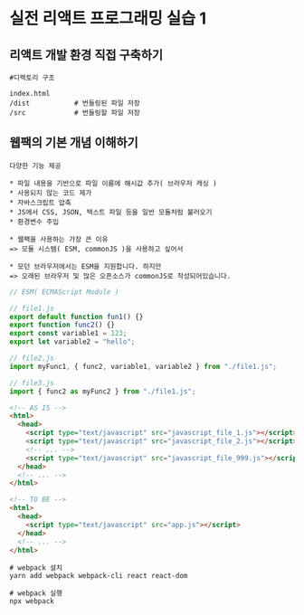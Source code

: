 # 실전 리액트 프로그래밍 실습 1

## 리액트 개발 환경 직접 구축하기

    #디렉토리 구조

    index.html
    /dist           # 번들링된 파일 저장
    /src            # 번들링할 파일 저장

## 웹팩의 기본 개념 이해하기

```
다양한 기능 제공

* 파일 내용을 기반으로 파일 이름에 해시값 추가( 브라우저 캐싱 )
* 사용되지 않는 코드 제가
* 자바스크립트 압축
* JS에서 CSS, JSON, 텍스트 파일 등을 일반 모듈처럼 불러오기
* 환경변수 주입

* 웹팩을 사용하는 가장 큰 이유
=> 모듈 시스템( ESM, commonJS )을 사용하고 싶어서

* 모던 브라우저에서는 ESM을 지원합니다. 하지만
=> 오래된 브라우저 및 많은 오픈소스가 commonJS로 작성되어있습니다.
```

```javascript
// ESM( ECMAScript Module )

// file1.js
export default function fun1() {}
export function func2() {}
export const variable1 = 123;
export let variable2 = "hello";

// file2.js
import myFunc1, { func2, variable1, variable2 } from "./file1.js";

// file3.js
import { func2 as myFunc2 } from "./file1.js";
```

```html
<!-- AS IS -->
<html>
  <head>
    <script type="text/javascript" src="javascript_file_1.js"></script>
    <script type="text/javascript" src="javascript_file_2.js"></script>
    <!-- ... -->
    <script type="text/javascript" src="javascript_file_999.js"></script>
  </head>
  <!-- ... -->
</html>

<!-- TO BE -->
<html>
  <head>
    <script type="text/javascript" src="app.js"></script>
  </head>
  <!-- ... -->
</html>
```

```
# webpack 설치
yarn add webpack webpack-cli react react-dom

# webpack 실행
npx webpack
```
